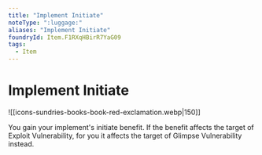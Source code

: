 ```yaml
---
title: "Implement Initiate"
noteType: ":luggage:"
aliases: "Implement Initiate"
foundryId: Item.F1RXqHBirR7YaG09
tags:
  - Item
---
```


# Implement Initiate
![[icons-sundries-books-book-red-exclamation.webp|150]]

You gain your implement's initiate benefit. If the benefit affects the target of Exploit Vulnerability, for you it affects the target of Glimpse Vulnerability instead.
